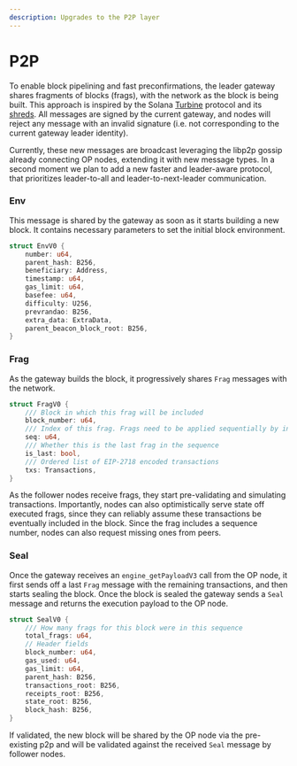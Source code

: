 ```yaml
---
description: Upgrades to the P2P layer
---
```


# P2P

To enable block pipelining and fast preconfirmations, the leader gateway shares fragments of blocks (frags), with the network as the block is being built. This approach is inspired by the Solana [Turbine](https://www.helius.dev/blog/turbine-block-propagation-on-solana) protocol and its [shreds](https://github.com/solana-foundation/specs/blob/bff3757c9b7ef3e027105b4c3679e3310592db18/p2p/shred.md). All messages are signed by the current gateway, and nodes will reject any message with an invalid signature (i.e. not corresponding to the current gateway leader identity).

Currently, these new messages are broadcast leveraging the libp2p gossip already connecting OP nodes, extending it with new message types. In a second moment we plan to add a new faster and leader-aware protocol, that prioritizes leader-to-all and leader-to-next-leader communication.

### Env

This message is shared by the gateway as soon as it starts building a new block. It contains necessary parameters to set the initial block environment.

```rust
struct EnvV0 {
    number: u64,
    parent_hash: B256,
    beneficiary: Address,
    timestamp: u64,
    gas_limit: u64,
    basefee: u64,
    difficulty: U256,
    prevrandao: B256,
    extra_data: ExtraData,
    parent_beacon_block_root: B256,
}
```

### Frag

As the gateway builds the block, it progressively shares `Frag` messages with the network. 

```rust
struct FragV0 {
    /// Block in which this frag will be included
    block_number: u64,
    /// Index of this frag. Frags need to be applied sequentially by index
    seq: u64,
    /// Whether this is the last frag in the sequence
    is_last: bool,
    /// Ordered list of EIP-2718 encoded transactions
    txs: Transactions,
}
```
As the follower nodes receive frags, they start pre-validating and simulating transactions. Importantly, nodes can also optimistically serve state off executed frags, since they can reliably assume these transactions be eventually included in the block. Since the frag includes a sequence number, nodes can also request missing ones from peers. 

### Seal

Once the gateway receives an `engine_getPayloadV3` call from the OP node, it first sends off a last `Frag` message with the remaining transactions, and then starts sealing the block. Once the block is sealed the gateway sends a `Seal` message and returns the execution payload to the OP node.

```rust
struct SealV0 {
    /// How many frags for this block were in this sequence
    total_frags: u64,
    // Header fields
    block_number: u64,
    gas_used: u64,
    gas_limit: u64,
    parent_hash: B256,
    transactions_root: B256,
    receipts_root: B256,
    state_root: B256,
    block_hash: B256,
}
```

If validated, the new block will be shared by the OP node via the pre-existing p2p and will be validated against the received `Seal` message by follower nodes.